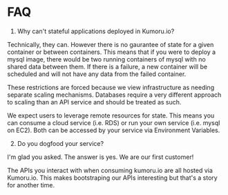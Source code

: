 # FAQ

1. Why can't stateful applications deployed in Kumoru.io?

Technically, they can. However there is no gaurantee of state for a given container or between containers.
This means that if you were to deploy a mysql image, there would be two running containers of mysql with no
shared data between them. If there is a failure, a new container will be scheduled and will not have any data from the failed container.

These restrictions are forced because we view infrastructure as needing separate scaling mechanisms. Databases require a very different approach to scaling than an API service and should be treated as such.

We expect users to leverage remote resources for state. This means you can consume a cloud service (i.e. RDS) or run your own service (i.e. mysql on EC2). Both can be accessed by your service via Environment Variables.

2. Do you dogfood your service?

I'm glad you asked. The answer is yes. We are our first customer!

The APIs you interact with when consuming kumoru.io are all hosted via Kumoru.io. This makes bootstraping our APIs interesting but that's a story for another time.

